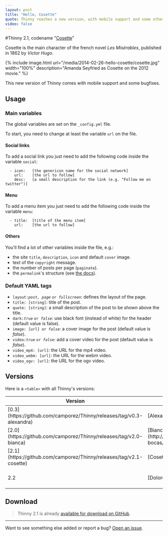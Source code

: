 ```yaml
---
layout: post
title: "Hello, Cosette"
quote: Thinny reaches a new version, with mobile support and some other cool features.
video: false
---
```


#Thinny 2.1, codename "[Cosette](http://lesmiserables.wikia.com/wiki/Cosette)"

Cosette is the main character of the french novel _Les Misérables_, published in 1862 by _Victor Hugo_.

{% include image.html url="/media/2014-02-26-hello-cosette/cosette.jpg" width="100%" description="Amanda Seyfried as Cosette on the 2012 movie." %}

This new version of Thinny comes with mobile support and some bugfixes.

## Usage

### Main variables

The global variables are set on the `_config.yml` file.

To start, you need to change at least the variable `url` on the file.

#### Social links

To add a social link you just need to add the following code inside the variable `social`:

```
  - icon:	[the genericon name for the social network]
    url:	[the url to follow]
    desc:	[a small description for the link (e.g. "Follow me on twitter")]
```

#### Menu

To add a menu item you just need to add the following code inside the variable `menu`:

```
  - title:	[title of the menu item]
    url:	[the url to follow]
```

#### Others

You'll find a lot of other variables inside the file, e.g.:

- the site `title`, `description`, `icon` and default `cover` image.
- text of the `copyright` message.
- the number of posts per page (`paginate`).
- the `permalink`'s structure (see [the docs](http://jekyllrb.com/docs/pagination/)).


### Default YAML tags

- `layout:`<i>`post, page`</i> `or `<i>`fullscreen`</i>: defines the layout of the page.
- `title: [string]`: title of the post.
- `quote: [string]`: a small description of the post to be shown above the title.
- `dark:`<i>`true`</i> `or `<i>`false`</i>: use black font (instead of white) for the header (default value is false).
- `image: [url] or `<i>`false`</i>: a cover image for the post (default value is _false_).
- `video:`<i>`true`</i> `or `<i>`false`</i>: add a cover video for the post (default value is _false_).
- `video_mp4: [url]`: the URL for the mp4 video.
- `video_webm: [url]`: the URL for the webm video.
- `video_ogv: [url]`: the URL for the ogv video.

## Versions

Here is a `<table>` with all Thinny's versions:
<table>
  <thead>
    <tr>
      <th>Version</th>
      <th>Codename</th>
      <th>Platform</th>
      <th>Release date</th>
    </tr>
  </thead>
  <tbody>
    <tr>
      <td>[0.3](https://github.com/camporez/Thinny/releases/tag/v0.3-alexandra)</td>
      <td>[Alexandra](http://nikita2010.wikia.com/wiki/Alexandra_Udinov)</td>
      <td>Ghost 0.3.x</td>
      <td>November 2013</td>
    </tr>
    <tr>
      <td>[2.0](https://github.com/camporez/Thinny/releases/tag/v2.0-bianca)</td>
      <td>[Bianca](http://memoriaglobo.globo.com/programas/entretenimento/novelas/caras-bocas/caras-bocas-bianca-isabelle-drummond.htm)</td>
      <td>Jekyll</td>
      <td>January 2014</td>
    </tr>
    <tr>
      <td>[2.1](https://github.com/camporez/Thinny/releases/tag/v2.1-cosette)</td>
      <td>[Cosette](http://lesmiserables.wikia.com/wiki/Cosette)</td>
      <td>Jekyll</td>
      <td>March 2014</td>
    </tr>
    <tr>
      <td>2.2</td>
      <td>[Dolores](http://en.wikipedia.org/wiki/Dolores_Haze)</td>
      <td>Jekyll</td>
      <td><i>Soon (see the [issues list](https://github.com/camporez/camporez.github.io/issues?milestone=3))</i></td>
    </tr>
  </tbody>
</table>

## Download

> Thinny 2.1 is already [available for download on GitHub](https://github.com/camporez/Thinny/releases).

-----
Want to see something else added or report a bug? [Open an issue](https://github.com/camporez/camporez.github.io/issues/new).
